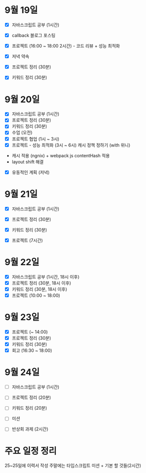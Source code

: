 # 9월 19일

- [x] 자바스크립트 공부 (1시간)
- [x] callback 블로그 포스팅
- [x] 프로젝트 (16:00 ~ 18:00 2시간) - 코드 리뷰 + 성능 최적화
- [x] 저녁 약속
- [x] 프로젝트 정리 (30분)
- [x] 키워드 정리 (30분)


# 9월 20일
- [x] 자바스크립트 공부 (1시간)
- [x] 프로젝트 정리 (30분)
- [x] 키워드 정리 (30분)
- [x] 수업 (오전)
- [x] 프로젝트 협업 (1시 ~ 3시)
- [x] 프로젝트 - 성능 최적화 (3시 ~ 6시)
캐시 정책 정하기 (with 위니)
- 캐시 적용 (ngnix) + webpack js contentHash 적용
- layout shift 해결

- [x] 유동적인 계획 (저녁)

# 9월 21일

- [x] 자바스크립트 공부 (1시간)
- [x] 프로젝트 정리 (30분)
- [x] 키워드 정리 (30분)
- [x] 프로젝트 (7시간)


# 9월 22일

- [x] 자바스크립트 공부 (1시간, 18시 이후)
- [x] 프로젝트 정리 (30분, 18시 이후)
- [x] 키워드 정리 (30분, 18시 이후)
- [x] 프로젝트 (10:00 ~ 18:00)

# 9월 23일

- [x] 프로젝트 (~ 14:00)
- [x] 프로젝트 정리 (30분)
- [x] 키워드 정리 (30분)
- [x] 회고 (16:30 ~ 18:00)

# 9월 24일
- [ ] 자바스크립트 공부 (1시간)
- [ ] 프로젝트 정리 (20분)
- [ ] 키워드 정리 (20분)
- [ ] 미션
- [ ] 반상회 과제 (2시간)


# 주요 일정 정리
25~25일에 이력서 작성
주말에는 타입스크립트 미션 + 기본 할 것들(2시간)

